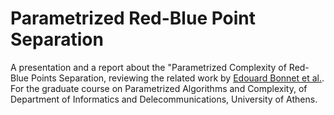 # Parametrized Red-Blue Point Separation
A presentation and a report about the "Parametrized Complexity of Red-Blue Points Separation, reviewing the related work by [Edouard Bonnet et al.](https://arxiv.org/abs/1710.00637). For the graduate course on Parametrized Algorithms and Complexity, of Department of Informatics and Delecommunications, University of Athens.
